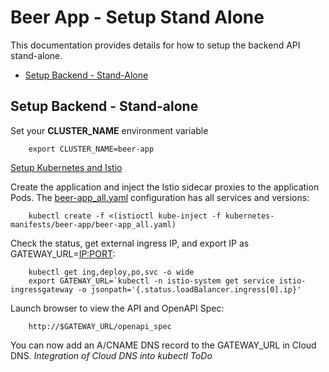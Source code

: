 # Beer App - Setup Stand Alone
This documentation provides details for how to setup the backend API stand-alone.

* [Setup Backend - Stand-Alone](#setup_backend_stand-alone)

## <a name="setup_backend_stand-alone">Setup Backend - Stand-alone</a>
Set your **CLUSTER_NAME** environment variable

        export CLUSTER_NAME=beer-app

[Setup Kubernetes and Istio](SETUP-KUBERNETES-ISTIO.md)

Create the application and inject the Istio sidecar proxies to the application Pods. The [beer-app_all.yaml](kubernetes-manifests/beer-app/beer-app_all.yaml) configuration has all services and versions:

        kubectl create -f <(istioctl kube-inject -f kubernetes-manifests/beer-app/beer-app_all.yaml)

Check the status, get external ingress IP, and export IP as GATEWAY_URL=<IP:PORT>:

        kubectl get ing,deploy,po,svc -o wide
        export GATEWAY_URL=`kubectl -n istio-system get service istio-ingressgateway -o jsonpath='{.status.loadBalancer.ingress[0].ip}'

Launch browser to view the API and OpenAPI Spec:

        http://$GATEWAY_URL/openapi_spec

You can now add an A/CNAME DNS record to the GATEWAY_URL in Cloud DNS. _Integration of Cloud DNS into kubectl ToDo_
